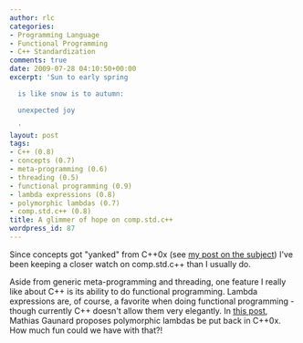 ```yaml
---
author: rlc
categories:
- Programming Language
- Functional Programming
- C++ Standardization
comments: true
date: 2009-07-28 04:10:50+00:00
excerpt: 'Sun to early spring

  is like snow is to autumn:

  unexpected joy

  '
layout: post
tags:
- C++ (0.8)
- concepts (0.7)
- meta-programming (0.6)
- threading (0.5)
- functional programming (0.9)
- lambda expressions (0.8)
- polymorphic lambdas (0.7)
- comp.std.c++ (0.8)
title: A glimmer of hope on comp.std.c++
wordpress_id: 87
---
```


Since concepts got "yanked" from C++0x (see [my post on the subject](/blog/2009/07/no-concepts-in-c0x/)) I've been keeping a closer watch on comp.std.c++ than I usually do.

Aside from generic meta-programming and threading, one feature I really like about C++ is its ability to do functional programming. Lambda expressions are, of course, a favorite when doing functional programming - though currently C++ doesn't allow them very elegantly. In [this post](http://groups.google.com/group/comp.std.c++/browse_thread/thread/364c4bd6dfb8e628), Mathias Gaunard proposes polymorphic lambdas be put back in C++0x. How much fun could we have with that?!